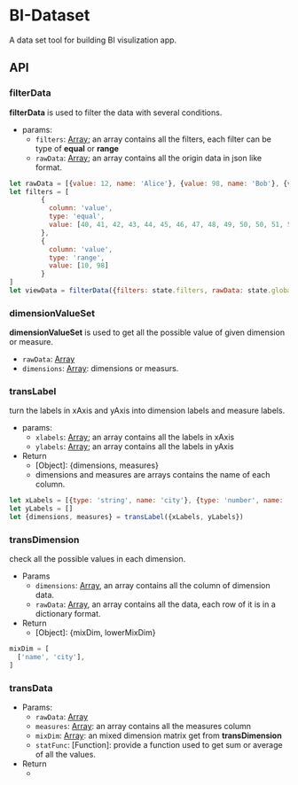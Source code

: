 # BI-Dataset
A data set tool for building BI visulization app.
## API
### filterData
**filterData** is used to filter the data with several conditions.
+ params:
  + `filters`: [Array]; an array contains all the filters, each filter can be type of **equal** or **range**
  + `rawData`: [Array]; an array contains all the origin data in json like format.

```js
let rawData = [{value: 12, name: 'Alice'}, {value: 98, name: 'Bob'}, {value: 32, name: 'Carl'}]
let filters = [
        {
          column: 'value',
          type: 'equal',
          value: [40, 41, 42, 43, 44, 45, 46, 47, 48, 49, 50, 50, 51, 52, 53, 54, 55, 56, 57, 58, 59, 60]
        },
        {
          column: 'value',
          type: 'range',
          value: [10, 98]
        }
]
let viewData = filterData({filters: state.filters, rawData: state.globalData})
```

### dimensionValueSet
**dimensionValueSet** is used to get all the possible value of given dimension or measure.
+ `rawData`: [Array]
+ `dimensions`: [Array]: dimensions or measurs.

### transLabel
turn the labels in xAxis and yAxis into dimension labels and measure labels.
+ params:
  + `xlabels`: [Array]; an array contains all the labels in xAxis
  + `ylabels`: [Array]; an array contains all the labels in yAxis
+ Return
  + [Object]: {dimensions, measures}
  + dimensions and measures are arrays contains the name of each column.

```js
let xLabels = [{type: 'string', name: 'city'}, {type: 'number', name: 'value'}]
let yLabels = []
let {dimensions, measures} = transLabel({xLabels, yLabels})
```

### transDimension
check all the possible values in each dimension.
+ Params
  + `dimensions`: [Array], an array contains all the column of dimension data.
  + `rawData`: [Array], an array contains all the data, each row of it is in a dictionary format.
+ Return
  + [Object]: {mixDim, lowerMixDim}

```js
mixDim = [
  ['name', 'city'],
]
```

### transData
+ Params:
  + `rawData`: [Array]
  + `measures`: [Array]: an array contains all the measures column
  + `mixDim`: [Array]: an mixed dimension matrix get from **transDimension**
  + `statFunc`: [Function]: provide a function used to get sum or average of all the values.
+ Return
  + [Array]: Result
